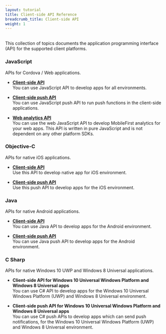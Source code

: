 ```yaml
---
layout: tutorial
title: Client-side API Reference
breadcrumb_title: Client-side API
weight: 1
---
```

<!-- NLS_CHARSET=UTF-8 -->
<br/>
This collection of topics documents the application programming interface (API) for the supported client platforms.

### JavaScript
APIs for Cordova / Web applications.

* **[Client-side API](javascript/client)**  
    You can use JavaScript API to develop apps for all environments.

* **[Client-side push API](javascript/push)**  
    You can use JavaScript push API to run push functions in the client-side applications.

* **[Web analytics API](javascript/analytics)**  
    You can use the web JavaScript API to develop MobileFirst analytics for your web apps. This API is written in pure JavaScript and is not dependent on any other platform SDKs.

### Objective-C
APIs for native iOS applications.

* **[Client-side API](objc/client)**   
    Use this API to develop native app for iOS environment.

* **[Client-side push API](objc/push)**  
    Use this push API to develop apps for the iOS environment.

### Java
APIs for native Android applications.

* **[Client-side API](java/client)**  
    You can use Java API to develop apps for the Android environment.

* **[Client-side push API](java/push)**  
    You can use Java push API to develop apps for the Android environment.

### C Sharp
APIs for native Windows 10 UWP and Windows 8 Universal applications.
* **Client-side API for Windows 10 Universal Windows Platform and Windows 8 Universal apps**  
    You can use C# API to develop apps for the Windows 10 Universal Windows Platform (UWP) and Windows 8 Universal environment.

* **Client-side push API for Windows 10 Universal Windows Platform and Windows 8 Universal apps**  
    You can use C# push APIs to develop apps which can send push notifications, for the Windows 10 Universal Windows Platform (UWP) and Windows 8 Universal environment.
